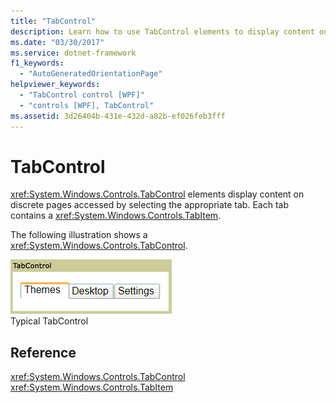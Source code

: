 ```yaml
---
title: "TabControl"
description: Learn how to use TabControl elements to display content on distinct pages accessed by selecting the appropriate tab.
ms.date: "03/30/2017"
ms.service: dotnet-framework
f1_keywords: 
  - "AutoGeneratedOrientationPage"
helpviewer_keywords: 
  - "TabControl control [WPF]"
  - "controls [WPF], TabControl"
ms.assetid: 3d26404b-431e-432d-a82b-ef026feb3fff
---
```

# TabControl

<xref:System.Windows.Controls.TabControl> elements display content on discrete pages accessed by selecting the appropriate tab. Each tab contains a <xref:System.Windows.Controls.TabItem>.  
  
The following illustration shows a <xref:System.Windows.Controls.TabControl>.  
  
![Tab control](./media/ss-ctl-tabcontrol.gif "SS_CTL_tabcontrol")\
Typical TabControl  
  
## Reference  

<xref:System.Windows.Controls.TabControl>  
  <xref:System.Windows.Controls.TabItem>  
